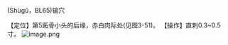 (Shùgǔ，BL65)输穴

【定位】第5跖骨小头的后缘，赤白肉际处(见图3-51)。 
【操作】直刺0.3~0.5寸。
![image.png](https://picgo18719498306.oss-cn-guangzhou.aliyuncs.com/20250423204334133.png)
